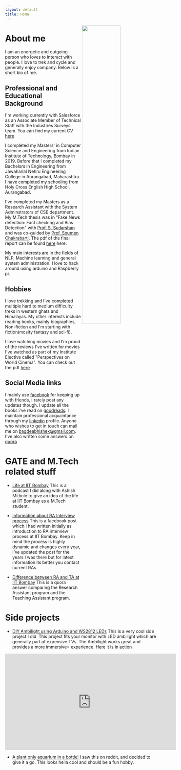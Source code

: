 ```yaml
---
layout: default
title: Home
---
```



 <img src="../images/profile_pic.jpg" width="50%" height="50%" align="right" /> 

# About me
I am an energetic and outgoing person who loves to interact with people. I love to trek and cycle and generally enjoy company. Below is a short bio of me. 

## Professional and Educational Background

I'm working currently with Salesforce as an Associate Member of Technical Staff with the Industries Surveys team. You can find my current CV [here](../pdfs/resume.pdf)

I completed my Masters' in Computer Science and Engineering from Indian Institute of Technology, Bombay in 2019. Before that I completed my Bachelors in Engineering from Jawaharlal Nehru Engineering College in Aurangabad, Maharashtra. I have completed my schooling from Holy Cross English High School, Aurangabad.

I've completed my Masters as a Research Assistant with the System Adminstrators of CSE department. My M.Tech thesis was in "Fake News detection: Fact checking and Bias Detection" with <a href="https://www.cse.iitb.ac.in/~sudarsha"> Prof. S. Sudarshan </a> and was co-guided by <a href="https://www.cse.iitb.ac.in/~soumen">Prof. Soumen Chakrabarti</a>. The pdf of the final report can be found <a href="../pdfs/mtp_report.pdf">here</a> here. 

My main interests are in the fields of NLP, Machine learning and general system administration. I love to hack around using arduino and Raspberry pi. 

## Hobbies
I love trekking and I've completed multiple hard to medium difficulty treks in western ghats and Himalayas. My other interests include reading books, mainly biographies, Non-fiction and I'm starting with fiction(moslty fantasy and sci-fi).

I love watching movies and I'm proud of the reviews I've written for movies I've watched as part of my Institute Elective called "Perspectives on World Cinema". You can check out the pdf <a href="../pdfs/DE_410.pdf">here</a>

## Social Media links
I mainly use [facebook](https://www.facebook.com/bagdeabhishek) for keeping up with friends, I rarely post any updates though. I update all the books i've read on [goodreads](https://www.goodreads.com/bagdeabhishek). I maintain professional acquaintance through my [linkedin](https://www.linkedin.com/in/bagdeabhishek/) profile. Anyone who wishes to get in touch can mail me on [bagdeabhishek@gmail.com](mailto:bagdeabhishek@gmail.com). I've also written some answers on [quora](https://www.quora.com/profile/Abhishek-Bagade)

# GATE and M.Tech related stuff

* [Life at IIT Bombay](https://www.mixcloud.com/careerhunt/life-at-iit-bombay-by-abhishek-bagade-and-ashish-mitole/)
This is a podcast I did along with Ashish Mithole to give an idea of the life at IIT Bombay as a M.Tech student.

* [Information about RA Interview process](https://www.facebook.com/groups/core.cs/permalink/1435736943125221/)
This is a facebook post which I had written initially as introduction to RA interview process at IIT Bombay. Keep in mind the process is highly dynamic and changes every year, I've updated the post for the years I was there but for latest information its better you contact current RAs.

* [Difference between RA and TA at IIT Bombay](https://qr.ae/TWIW33)
This is a quora answer comparing the Research Assistant program and the Teaching Assistant program.

# Side projects 
* [DIY Ambilight using Arduino and WS2812 LEDs](../ambilight)
This is a very cool side project I did. This project fits your monitor with LED ambilight which are generally part of expensive TVs. The Ambilight works great and provides a more immersive= experience. Here it is in action

<div align="center"> <iframe width="560" height="315" src="https://www.youtube.com/embed/DI81c2mnmzU" frameborder="0" allow="accelerometer; encrypted-media; gyroscope; picture-in-picture" allowfullscreen></iframe></div>

* [A plant only aquarium in a bottle! ](../jarrarium)
I saw this on reddit, and decided to give it a go. This looks hella cool and should be a fun hobby.

































